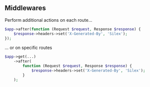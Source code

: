 ##  Middlewares

Perform additional actions on each route...

```php
$app->after(function (Request $request, Response $response) {
    $response->headers->set('X-Generated-By', 'Silex');
});
```

... or on specific routes

```php
$app->get(...)
    ->after(
        function (Request $request, Response $response) {
            $response->headers->set('X-Generated-By', 'Silex');
        }
    );
```
